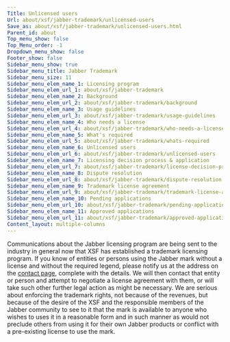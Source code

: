 ```yaml
---
Title: Unlicensed users
Url: about/xsf/jabber-trademark/unlicensed-users
Save_as: about/xsf/jabber-trademark/unlicensed-users.html
Parent_id: about
Top_menu_show: false
Top_Menu_order: -1
Dropdown_menu_show: false
Footer_show: false
Sidebar_menu_show: true
Sidebar_menu_title: Jabber Trademark
Sidebar_menu_size: 11
Sidebar_menu_elem_name_1: Licensing program
Sidebar_menu_elem_url_1: about/xsf/jabber-trademark
Sidebar_menu_elem_name_2: Background
Sidebar_menu_elem_url_2: about/xsf/jabber-trademark/background
Sidebar_menu_elem_name_3: Usage guidelines
Sidebar_menu_elem_url_3: about/xsf/jabber-trademark/usage-guidelines
Sidebar_menu_elem_name_4: Who needs a license
Sidebar_menu_elem_url_4: about/xsf/jabber-trademark/who-needs-a-license
Sidebar_menu_elem_name_5: What's required
Sidebar_menu_elem_url_5: about/xsf/jabber-trademark/whats-required
Sidebar_menu_elem_name_6: Unlicensed users
Sidebar_menu_elem_url_6: about/xsf/jabber-trademark/unlicensed-users
Sidebar_menu_elem_name_7: Licensing decision process & application
Sidebar_menu_elem_url_7: about/xsf/jabber-trademark/license-decision-process
Sidebar_menu_elem_name_8: Dispute resolution
Sidebar_menu_elem_url_8: about/xsf/jabber-trademark/dispute-resolution
Sidebar_menu_elem_name_9: Trademark license agreement
Sidebar_menu_elem_url_9: about/xsf/jabber-trademark/trademark-license-agreement
Sidebar_menu_elem_name_10: Pending applications
Sidebar_menu_elem_url_10: about/xsf/jabber-trademark/pending-applications
Sidebar_menu_elem_name_11: Approved applications
Sidebar_menu_elem_url_11: about/xsf/jabber-trademark/approved-applications
Content_layout: multiple-columns
---
```


Communications about the Jabber licensing program are being sent to the industry in general now that XSF has established a trademark licensing program. If you know of entities or persons using the Jabber mark without a license and without the required legend, please notify us at the address on the [contact page](/contact), complete with the details. We will then contact that entity or person and attempt to negotiate a license agreement with them, or will take such other further legal action as might be necessary. We are serious about enforcing the trademark rights, not because of the revenues, but because of the desire of the XSF and the responsible members of the Jabber community to see to it that the mark is available to anyone who wishes to uses it in a reasonable form and in such manner as would not preclude others from using it for their own Jabber products or conflict with a pre-existing license to use the mark.